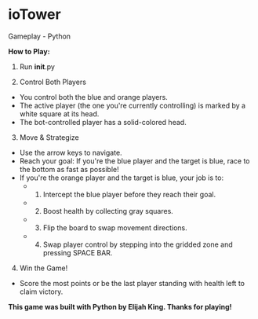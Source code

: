 # ioTower
Gameplay - Python

**How to Play:**

1. Run __init__.py

   
2. Control Both Players
  - You control both the blue and orange players.
  - The active player (the one you're currently controlling) is marked by a white square at its head.
  - The bot-controlled player has a solid-colored head.


3. Move & Strategize
  - Use the arrow keys to navigate.
  - Reach your goal: If you're the blue player and the target is blue, race to the bottom as fast as possible!
  - If you're the orange player and the target is blue, your job is to:
    - 1. Intercept the blue player before they reach their goal.
    - 2. Boost health by collecting gray squares.
    - 3. Flip the board to swap movement directions.
    - 4. Swap player control by stepping into the gridded zone and pressing SPACE BAR.
     

4. Win the Game!
  - Score the most points or be the last player standing with health left to claim victory.



**This game was built with Python by Elijah King. Thanks for playing!**
